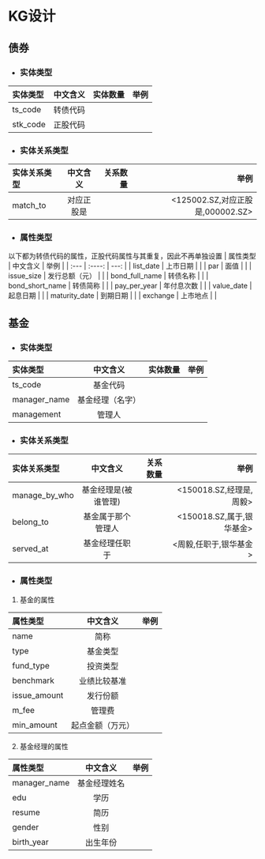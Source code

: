 # KG设计

## 债券
- ### 实体类型

| 实体类型     | 中文含义 | 实体数量   |   举例    |
| :---        |    :----:   |          ---: |     ---:   |
| ts_code     | 转债代码     |   |       |
| stk_code   |  正股代码     |     |       |      


- ### 实体关系类型

| 实体关系类型    | 中文含义 | 关系数量   |   举例    |
| :---        |    :----:   |          ---: |     ---:   |
|   match_to   | 对应正股是      |   |    <125002.SZ,对应正股是,000002.SZ>   |


-  ### 属性类型

以下都为转债代码的属性，正股代码属性与其重复，因此不再单独设置
| 属性类型    | 中文含义 |   举例    |
| :---        |    :----:   |     ---:   |
| list_date      |    上市日期    |       |
| par  | 面值    |       |
| issue_size  | 发行总额（元）    |       |
| bond_full_name  | 转债名称    |       |
| bond_short_name  | 转债简称    |       |
| pay_per_year  | 年付息次数   |       |
| value_date  | 起息日期   |       |
| maturity_date  | 到期日期   |       |
| exchange  | 上市地点  |       |


## 基金


- ### 实体类型

| 实体类型     | 中文含义 | 实体数量   |   举例    |
| :---        |    :----:   |          ---: |     ---:   |
| ts_code     | 基金代码     |   |       |
| manager_name   |  基金经理（名字）    |     |       |      
| management  |  管理人    |     |       |     
 


- ### 实体关系类型

| 实体关系类型    | 中文含义 | 关系数量   |   举例    |
| :---        |    :----:   |          ---: |     ---:   |
|  manage_by_who    | 基金经理是(被谁管理)     |   |    <150018.SZ,经理是,周毅>   |
|  belong_to   | 基金属于那个管理人     |   |    <150018.SZ,属于,银华基金>   |
|  served_at    | 基金经理任职于     |   |    <周毅,任职于,银华基金>   |


-  ### 属性类型

1. 基金的属性

| 属性类型    | 中文含义 |   举例    |
| :---        |    :----:   |     ---:   |
| name     |    简称    |       |
| type     |    基金类型    |       |
| fund_type  | 投资类型    |       |
| benchmark  | 业绩比较基准    |       |
| issue_amount  | 发行份额   |       |
| m_fee  |管理费  |       |
| min_amount  | 起点金额（万元）  |       |


2. 基金经理的属性

| 属性类型    | 中文含义 |   举例    |
| :---        |    :----:   |     ---:   |
| manager_name     |    基金经理姓名   |       |
| edu    |    学历   |       |
| resume   |    简历   |       |
| gender  |    性别  |       |
| birth_year  |   出生年份  |       |

